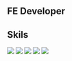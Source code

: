## FE Developer


## Skils

![](http://img.shields.io/badge/-Javscript-000000?style=flat&logo=javascript)
![](http://img.shields.io/badge/-React-000000?style=flat&logo=React)
![](http://img.shields.io/badge/-NextJS-000000?style=flat&logo=next.js)
![](http://img.shields.io/badge/-NodeJS-000000?style=flat&logo=Node.js)
![](http://img.shields.io/badge/-express-000000?style=flat&logo=express)


